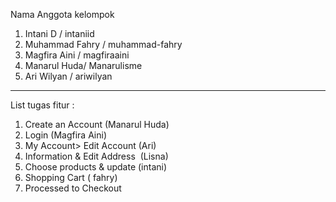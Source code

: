 Nama Anggota kelompok

1. Intani D / intaniid
2. Muhammad Fahry / muhammad-fahry
3. Magfira Aini / magfiraaini
4. Manarul Huda/ Manarulisme
5. Ari Wilyan / ariwilyan

---

List tugas fitur :

1. Create an Account (Manarul Huda)
2. Login (Magfira Aini)
3. My Account> Edit Account (Ari)
4. Information & Edit Address  (Lisna)
5. Choose products & update (intani)
6. Shopping Cart ( fahry)
7. Processed to Checkout
